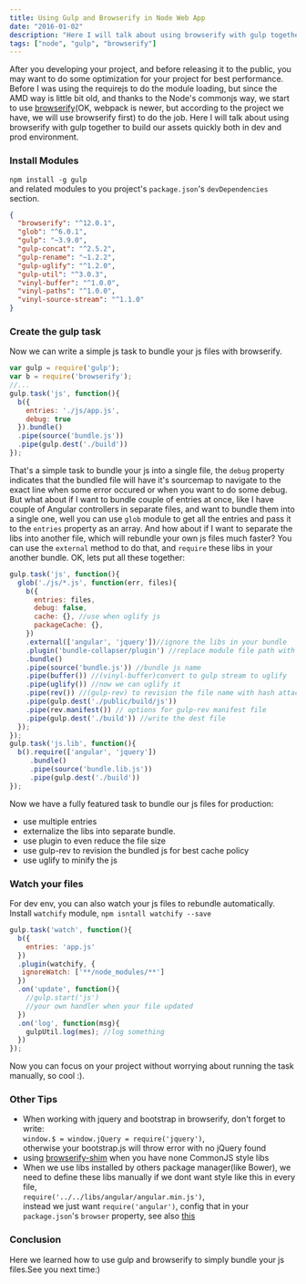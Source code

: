 ```yaml
---
title: Using Gulp and Browserify in Node Web App
date: "2016-01-02"
description: "Here I will talk about using browserify with gulp together to build our assets quickly both in dev and prod environment"
tags: ["node", "gulp", "browserify"]
---
```


After you developing your project, and before releasing it to the public, you may want to do some optimization for your project for best performance. 
Before I was using the requirejs to do the module loading, but since the AMD way is little bit old, and thanks to the Node's commonjs way, we start to use [browserify](http://browserify.org/)(OK, webpack is newer, but according to the project we have, we will use browserify first) to do the job.
Here I will talk about using browserify with gulp together to build our assets quickly both in dev and prod environment.
### Install Modules

`npm install -g gulp`  
and related modules to you project's `package.json`'s `devDependencies` section. 


```json
{
  "browserify": "^12.0.1",
  "glob": "^6.0.1",
  "gulp": "~3.9.0",
  "gulp-concat": "^2.5.2",
  "gulp-rename": "~1.2.2",
  "gulp-uglify": "^1.2.0",
  "gulp-util": "^3.0.3",
  "vinyl-buffer": "^1.0.0",
  "vinyl-paths": "^1.0.0",
  "vinyl-source-stream": "^1.1.0"
}
```
  
### Create the gulp task

Now we can write a simple js task to bundle your js files with browserify. 
```javascript
var gulp = require('gulp');
var b = require('browserify');
//...  
gulp.task('js', function(){
  b({
    entries: './js/app.js',
    debug: true
  }).bundle()
  .pipe(source('bundle.js'))
  .pipe(gulp.dest('./build')) 
});
```
That's a simple task to bundle your js into a single file, the `debug` property indicates that the bundled file will have it's sourcemap to navigate to the exact line when some error occured or when you want to do some debug.
But what about if I want to bundle couple of entries at once, like I have couple of Angular controllers in separate files, and want to bundle them into a single one, well you can use `glob` module to get all the entries and pass it to the `entries` property as an array.
And how about if I want to separate the libs into another file, which will rebundle your own js files much faster? You can use the `external` method to do that, and `require` these libs in your another bundle.
OK, lets put all these together:
```javascript
gulp.task('js', function(){
  glob('./js/*.js', function(err, files){
    b({
      entries: files,
      debug: false,
      cache: {}, //use when uglify js 
      packageCache: {},
    })
    .external(['angular', 'jquery'])//ignore the libs in your bundle
    .plugin('bundle-collapser/plugin') //replace module file path with index in your bundled js to further reduce file size and not expose your file path
    .bundle()
    .pipe(source('bundle.js')) //bundle js name
    .pipe(buffer()) //(vinyl-buffer)convert to gulp stream to uglify
    .pipe(uglify()) //now we can uglify it
    .pipe(rev()) //(gulp-rev) to revision the file name with hash attached, e.g bundle-238dsdad1.js to have best use of cache.
    .pipe(gulp.dest('./public/build/js'))
    .pipe(rev.manifest()) // options for gulp-rev manifest file
    .pipe(gulp.dest('./build')) //write the dest file
  });
});
gulp.task('js.lib', function(){
  b().require(['angular', 'jquery'])
     .bundle()
     .pipe(source('bundle.lib.js'))
     .pipe(gulp.dest('./build'))
});
```
Now we have a fully featured task to bundle our js files for production:

* use multiple entries
* externalize the libs into separate bundle.  
* use plugin to even reduce the file size
* use gulp-rev to revision the bundled js for best cache policy
* use uglify to minify the js

### Watch your files

For dev env, you can also watch your js files to rebundle automatically.
Install `watchify` module, 
`npm isntall watchify --save`  
```javascript
gulp.task('watch', function(){
  b({
    entries: 'app.js'
  })
  .plugin(watchify, {
   ignoreWatch: ['**/node_modules/**']
  })
  .on('update', function(){
    //gulp.start('js')
    //your own handler when your file updated
  })
  .on('log', function(msg){
    gulpUtil.log(mes); //log something
  })
});
```
Now you can focus on your project without worrying about running the task manually, so cool :).

### Other Tips

* When working with jquery and bootstrap in browserify, don't forget to write:  
`window.$ = window.jQuery = require('jquery')`,  
otherwise your bootstrap.js will throw error with no jQuery found  
* using [browserify-shim](https://github.com/thlorenz/browserify-shim) when you have none CommonJS style libs  
* When we use libs installed by others package manager(like Bower), we need to define these libs manually if we dont want style like this in every file,  
`require('../../libs/angular/angular.min.js')`,  
instead we just want `require('angular')`, 
config that in your `package.json`'s `browser` property, see also [this](https://github.com/thlorenz/browserify-shim#a-config-inside-packagejson-without-aliases)

### Conclusion

Here we learned how to use gulp and browserify to simply bundle your js files.See you next time:)



